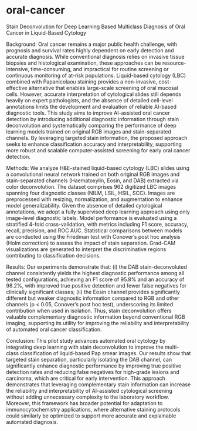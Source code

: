 # oral-cancer
Stain Deconvolution for Deep Learning Based Multiclass Diagnosis of Oral Cancer in Liquid-Based Cytology


Background: Oral cancer remains a major public health challenge, with prognosis and survival rates highly dependent on early detection
and accurate diagnosis. While conventional diagnosis relies on invasive tissue biopsies and histological examination, these approaches can
be resource-intensive, time-consuming, and impractical for routine screening or continuous monitoring of at-risk populations. Liquid-based
cytology (LBC) combined with Papanicolaou staining provides a non-invasive, cost-effective alternative that enables large-scale screening
of oral mucosal cells. However, accurate interpretation of cytological slides still depends heavily on expert pathologists, and the absence
of detailed cell-level annotations limits the development and evaluation of reliable AI-based diagnostic tools. This study aims to improve
AI-assisted oral cancer detection by introducing additional diagnostic information through stain deconvolution and systematically comparing
the performance of deep learning models trained on original RGB images and stain-separated channels. By leveraging targeted stain
information, the proposed approach seeks to enhance classification accuracy and interpretability, supporting more robust and scalable
computer-assisted screening for early oral cancer detection.

Methods: We analyze H&E-stained liquid-based cytology (LBC) slides using a convolutional neural network trained on both original
RGB images and stain-separated channels (Haematoxylin, Eosin, and DAB) extracted via color deconvolution. The dataset comprises 962
digitized LBC images spanning four diagnostic classes (NILM, LSIL, HSIL, SCC). Images are preprocessed with resizing, normalization, and
augmentation to enhance model generalizability. Given the absence of detailed cytological annotations, we adopt a fully supervised deep
learning approach using only image-level diagnostic labels. Model performance is evaluated using a stratified 4-fold cross-validation, with
metrics including F1 score, accuracy, recall, precision, and ROC AUC. Statistical comparisons between models are conducted using the
Friedman test with Conover’s post hoc analysis (Holm correction) to assess the impact of stain separation. Grad-CAM visualizations are
generated to interpret the discriminative regions contributing to classification decisions.

Results: Our experiments demonstrate that: (i) the DAB stain-deconvoluted channel consistently yields the highest diagnostic performance
among all tested configurations, achieving an F1 score of 95.8% and an accuracy of 98.2%, with improved true positive detection and fewer
false negatives for clinically significant classes; (ii) the Eosin channel provides significantly different but weaker diagnostic information
compared to RGB and other channels (p < 0.05, Conover’s post hoc test), underscoring its limited contribution when used in isolation. Thus,
stain deconvolution offers valuable complementary diagnostic information beyond conventional RGB imaging, supporting its utility for
improving the reliability and interpretability of automated oral cancer classification.

Conclusion: This pilot study advances automated oral cytology by integrating deep learning with stain deconvolution to improve the
multi-class classification of liquid-based Pap smear images. Our results show that targeted stain separation, particularly isolating the DAB
channel, can significantly enhance diagnostic performance by improving true positive detection rates and reducing false negatives for
high-grade lesions and carcinoma, which are critical for early intervention. This approach demonstrates that leveraging complementary
stain information can increase the reliability and interpretability of AI-assisted cytological screening without adding unnecessary complexity
to the laboratory workflow. Moreover, this framework has broader potential for adaptation to immunocytochemistry applications, where
alternative staining protocols could similarly be optimized to support more accurate and explainable automated diagnosis.

